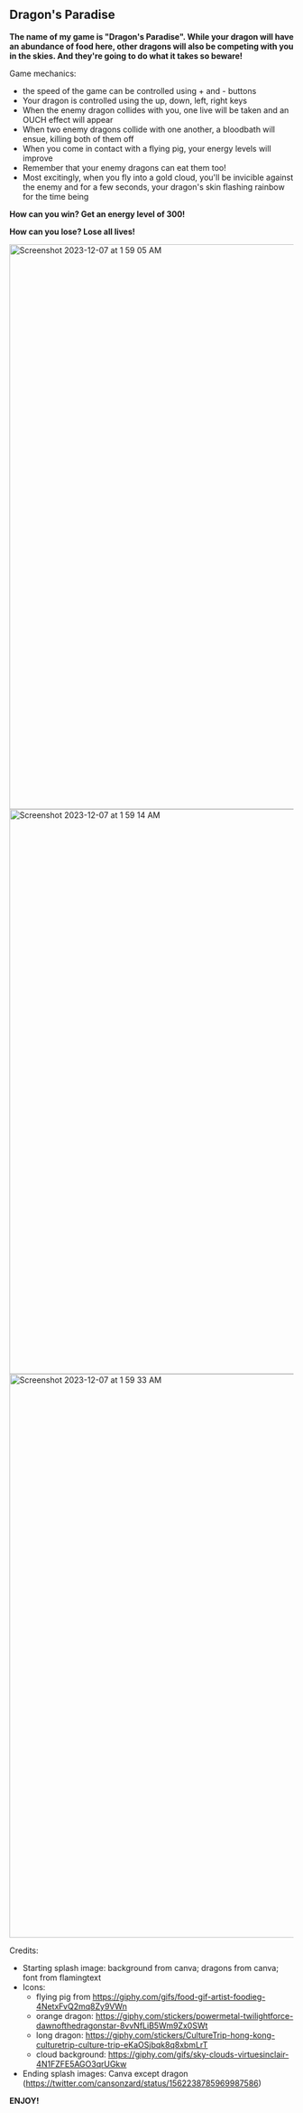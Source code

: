 ## Dragon's Paradise

**The name of my game is "Dragon's Paradise". While your dragon will have an abundance of food here, other dragons will also be competing with you in the skies. And they're going to do what it takes so beware!**

Game mechanics:
- the speed of the game can be controlled using + and - buttons
- Your dragon is controlled using the up, down, left, right keys
- When the enemy dragon collides with you, one live will be taken and an OUCH effect will appear
- When two enemy dragons collide with one another, a bloodbath will ensue, killing both of them off
- When you come in contact with a flying pig, your energy levels will improve
- Remember that your enemy dragons can eat them too!
- Most excitingly, when you fly into a gold cloud, you'll be invicible against the enemy and for a few seconds, your dragon's skin flashing rainbow for the time being


**How can you win? Get an energy level of 300!**

**How can you lose? Lose all lives!**

<img width="1000" alt="Screenshot 2023-12-07 at 1 59 05 AM" src="https://github.com/ashhendrata/Dragons-Paradise/assets/134671782/924f0cf7-dc08-44e5-b3f8-017608f364d5">
<img width="1000" alt="Screenshot 2023-12-07 at 1 59 14 AM" src="https://github.com/ashhendrata/Dragons-Paradise/assets/134671782/53437f9a-dd95-4183-ad0f-95eea2f1e8a4">
<img width="998" alt="Screenshot 2023-12-07 at 1 59 33 AM" src="https://github.com/ashhendrata/Dragons-Paradise/assets/134671782/96688630-daf0-4dbb-a3ca-840239b87347">



Credits:
- Starting splash image: background from canva; dragons from canva; font from flamingtext
- Icons: 
    - flying pig from https://giphy.com/gifs/food-gif-artist-foodieg-4NetxFvQ2mq8Zy9VWn
    - orange dragon: https://giphy.com/stickers/powermetal-twilightforce-dawnofthedragonstar-8vvNfLiB5Wm9Zx0SWt
    - long dragon: https://giphy.com/stickers/CultureTrip-hong-kong-culturetrip-culture-trip-eKaOSjbqk8q8xbmLrT
    - cloud background: https://giphy.com/gifs/sky-clouds-virtuesinclair-4N1FZFE5AGO3qrUGkw
- Ending splash images: Canva except dragon (https://twitter.com/cansonzard/status/1562238785969987586)

**ENJOY!**
